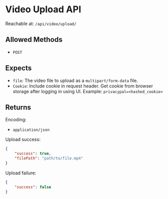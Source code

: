 # Video Upload API

Reachable at: `/api/video/upload/`

## Allowed Methods

- `POST`

## Expects

- `file`: The video file to upload as a `multipart/form-data` file.
- `Cookie`: Include cookie in request header. Get cookie from browser storage after logging in using UI. Example: `privacypal=<hashed_cookie>`

## Returns

Encoding:

- `application/json`

Upload success:

```json
{
    "success": true,
    "filePath": "path/to/file.mp4"
}
```

Upload failure:

```json
{
    "success": false
}
```
